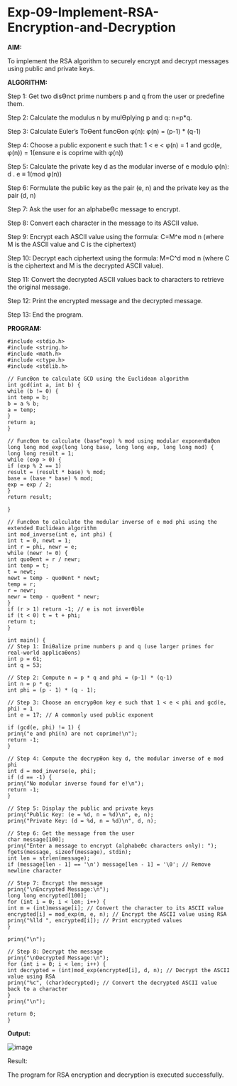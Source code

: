 # Exp-09-Implement-RSA-Encryption-and-Decryption

**AIM:**



To implement the RSA algorithm to securely encrypt and decrypt messages using public and private
keys.


**ALGORITHM:**



Step 1:
Get two disƟnct prime numbers p and q from the user or predefine them.

Step 2:
Calculate the modulus n by mulƟplying p and q: n=p*q.

Step 3:
Calculate Euler’s ToƟent funcƟon φ(n): φ(n) = (p-1) * (q-1)

Step 4:
Choose a public exponent e such that: 1 < e < φ(n) = 1 and gcd(e, φ(n)) = 1(ensure e is coprime with
φ(n))

Step 5:
Calculate the private key d as the modular inverse of e modulo φ(n): d . e ≡ 1(mod φ(n))

Step 6:
Formulate the public key as the pair (e, n) and the private key as the pair (d, n)

Step 7:
Ask the user for an alphabeƟc message to encrypt.

Step 8:
Convert each character in the message to its ASCII value.

Step 9:
Encrypt each ASCII value using the formula: C=M^e mod n (where M is the ASCII value and C is the
ciphertext)

Step 10:
Decrypt each ciphertext using the formula: M=C^d mod n (where C is the ciphertext and M is the
decrypted ASCII value).

Step 11:
Convert the decrypted ASCII values back to characters to retrieve the original message.

Step 12:
Print the encrypted message and the decrypted message.

Step 13:
End the program.


**PROGRAM:**


```
#include <stdio.h>
#include <string.h>
#include <math.h>
#include <ctype.h>
#include <stdlib.h>

// FuncƟon to calculate GCD using the Euclidean algorithm
int gcd(int a, int b) {
while (b != 0) {
int temp = b;
b = a % b;
a = temp;
}
return a;
}

// FuncƟon to calculate (base^exp) % mod using modular exponenƟaƟon
long long mod_exp(long long base, long long exp, long long mod) {
long long result = 1;
while (exp > 0) {
if (exp % 2 == 1)
result = (result * base) % mod;
base = (base * base) % mod;
exp = exp / 2;
}
return result;

}

// FuncƟon to calculate the modular inverse of e mod phi using the extended Euclidean algorithm
int mod_inverse(int e, int phi) {
int t = 0, newt = 1;
int r = phi, newr = e;
while (newr != 0) {
int quoƟent = r / newr;
int temp = t;
t = newt;
newt = temp - quoƟent * newt;
temp = r;
r = newr;
newr = temp - quoƟent * newr;
}
if (r > 1) return -1; // e is not inverƟble
if (t < 0) t = t + phi;
return t;
}

int main() {
// Step 1: IniƟalize prime numbers p and q (use larger primes for real-world applicaƟons)
int p = 61;
int q = 53;

// Step 2: Compute n = p * q and phi = (p-1) * (q-1)
int n = p * q;
int phi = (p - 1) * (q - 1);

// Step 3: Choose an encrypƟon key e such that 1 < e < phi and gcd(e, phi) = 1
int e = 17; // A commonly used public exponent

if (gcd(e, phi) != 1) {
prinƞ("e and phi(n) are not coprime!\n");
return -1;
}

// Step 4: Compute the decrypƟon key d, the modular inverse of e mod phi
int d = mod_inverse(e, phi);
if (d == -1) {
prinƞ("No modular inverse found for e!\n");
return -1;
}

// Step 5: Display the public and private keys
prinƞ("Public Key: (e = %d, n = %d)\n", e, n);
prinƞ("Private Key: (d = %d, n = %d)\n", d, n);

// Step 6: Get the message from the user
char message[100];
prinƞ("Enter a message to encrypt (alphabeƟc characters only): ");
fgets(message, sizeof(message), stdin);
int len = strlen(message);
if (message[len - 1] == '\n') message[len - 1] = '\0'; // Remove newline character

// Step 7: Encrypt the message
prinƞ("\nEncrypted Message:\n");
long long encrypted[100];
for (int i = 0; i < len; i++) {
int m = (int)message[i]; // Convert the character to its ASCII value
encrypted[i] = mod_exp(m, e, n); // Encrypt the ASCII value using RSA
prinƞ("%lld ", encrypted[i]); // Print encrypted values
}

prinƞ("\n");

// Step 8: Decrypt the message
prinƞ("\nDecrypted Message:\n");
for (int i = 0; i < len; i++) {
int decrypted = (int)mod_exp(encrypted[i], d, n); // Decrypt the ASCII value using RSA
prinƞ("%c", (char)decrypted); // Convert the decrypted ASCII value back to a character
}
prinƞ("\n");

return 0;
}
```
**Output:**

![image](https://github.com/user-attachments/assets/e3d5ec20-a6e1-40f7-907b-10cc1ccecf94)


Result:

The program for RSA encryption and decryption is executed successfully.
